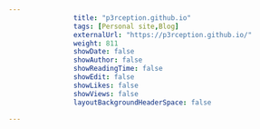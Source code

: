 ---
                title: "p3rception.github.io"
                tags: [Personal site,Blog]
                externalUrl: "https://p3rception.github.io/"
                weight: 811
                showDate: false
                showAuthor: false
                showReadingTime: false
                showEdit: false
                showLikes: false
                showViews: false
                layoutBackgroundHeaderSpace: false
                ---
